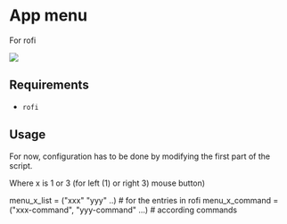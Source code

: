 # App menu

For rofi

![](rofi.png)

## Requirements

- `rofi`

## Usage

For now, configuration has to be done by modifying the first part of the
script.

Where x is 1 or 3 (for left (1) or right 3) mouse button)

menu_x_list = ("xxx" "yyy" ..) # for the entries in rofi
menu_x_command = ("xxx-command", "yyy-command" ...) # according commands


